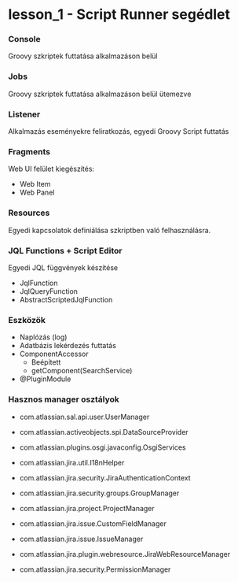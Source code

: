 # lesson_1 - Script Runner segédlet

### Console

Groovy szkriptek futtatása alkalmazáson belül

### Jobs

Groovy szkriptek futtatása alkalmazáson belül ütemezve

### Listener

Alkalmazás eseményekre feliratkozás, egyedi Groovy Script futtatás

### Fragments

Web UI felület kiegészítés:

- Web Item
- Web Panel

### Resources

Egyedi kapcsolatok definiálása szkriptben való felhasználásra.

### JQL Functions + Script Editor

Egyedi JQL függvények készítése

- JqlFunction
- JqlQueryFunction
- AbstractScriptedJqlFunction

### Eszközök

- Naplózás (log)
- Adatbázis lekérdezés futtatás
- ComponentAccessor
  - Beépített
  - getComponent(SearchService)
- @PluginModule

### Hasznos manager osztályok

- com.atlassian.sal.api.user.UserManager

- com.atlassian.activeobjects.spi.DataSourceProvider

- com.atlassian.plugins.osgi.javaconfig.OsgiServices

- com.atlassian.jira.util.I18nHelper
- com.atlassian.jira.security.JiraAuthenticationContext
- com.atlassian.jira.security.groups.GroupManager
- com.atlassian.jira.project.ProjectManager
- com.atlassian.jira.issue.CustomFieldManager
- com.atlassian.jira.issue.IssueManager
- com.atlassian.jira.plugin.webresource.JiraWebResourceManager
- com.atlassian.jira.security.PermissionManager
